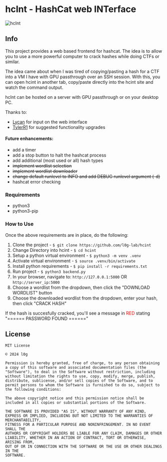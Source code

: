 # hcInt - HashCat web INTerface
![hcInt](images/image01.png)

## Info

This project provides a web based frontend for hashcat. The idea is to allow you to use a more powerful computer to crack hashes while doing CTFs or similar. 

The idea came about when I was tired of copying/pasting a hash for a CTF into a VM I have with GPU passthrough over an SSH session. With this, you can open hcint in another tab, copy/paste directly into the hcint site and watch the command output.

hcInt can be hosted on a server with GPU passthrough or on your desktop PC.

Thanks to:
- [Lycan](https://github.com/1yc4n0rn0t) for input on the web interface
- [TylerR1](https://github.com/trendingtrades) for suggested functionality upgrades

#### Future enhancements:
- add a timer
- add a stop button to halt the hashcat process
- add additional (most used or all) hash types
- ~~implement wordlist selection~~
- ~~implement wordlist downloader~~
- ~~change default runlevel to INFO and add DEBUG runlevel argument (-d)~~
- hashcat error checking

### Requirements
- python3
- python3-pip

### How to Use
Once the above requirements are in place, do the following:

1. Clone the project - `$ git clone https://github.com/l0g-lab/hcint`
2. Change Directory into hcint - `$ cd hcint`
3. Setup a python virtual environment - `$ python3 -m venv .venv`
4. Activate virtual environment - `$ source .venv/bin/activate`
5. Install python requirements - `$ pip install -r requirements.txt`
6. Run project - `$ python3 backend.py`
7. In your browser, navigate to: `http://127.0.0.1:5000` OR `http://server_ip:5000`
8. Choose a wordlist from the dropdown, then click the "DOWNLOAD WORDLIST" button
9. Choose the downloaded wordlist from the dropdown, enter your hash, then click "CRACK HASH"

If the hash is succesfully cracked, you'll see a message in <span style="color:red">RED</span> stating "====== PASSWORD FOUND ======"

## License

```
MIT License

© 2024 l0g

Permission is hereby granted, free of charge, to any person obtaining a copy of this software and associated documentation files (the "Software"), to deal in the Software without restriction, including without limitation the rights to use, copy, modify, merge, publish, distribute, sublicense, and/or sell copies of the Software, and to permit persons to whom the Software is furnished to do so, subject to the following conditions:

The above copyright notice and this permission notice shall be included in all copies or substantial portions of the Software.

THE SOFTWARE IS PROVIDED "AS IS", WITHOUT WARRANTY OF ANY KIND, EXPRESS OR IMPLIED, INCLUDING BUT NOT LIMITED TO THE WARRANTIES OF MERCHANTABILITY,
FITNESS FOR A PARTICULAR PURPOSE AND NONINFRINGEMENT. IN NO EVENT SHALL THE
AUTHORS OR COPYRIGHT HOLDERS BE LIABLE FOR ANY CLAIM, DAMAGES OR OTHER
LIABILITY, WHETHER IN AN ACTION OF CONTRACT, TORT OR OTHERWISE, ARISING FROM,
OUT OF OR IN CONNECTION WITH THE SOFTWARE OR THE USE OR OTHER DEALINGS IN THE
SOFTWARE.
```
